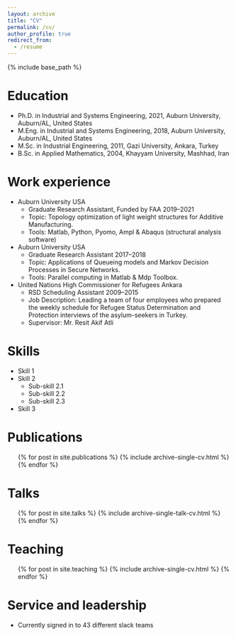 ```yaml
---
layout: archive
title: "CV"
permalink: /cv/
author_profile: true
redirect_from:
  - /resume
---
```


{% include base_path %}

Education
======
* Ph.D. in Industrial and Systems Engineering, 2021, Auburn University, Auburn/AL, United States
* M.Eng. in Industrial and Systems Engineering, 2018, Auburn University, Auburn/AL, United States
* M.Sc. in Industrial Engineering, 2011, Gazi University, Ankara, Turkey
* B.Sc. in Applied Mathematics, 2004, Khayyam University, Mashhad, Iran

Work experience
======
* Auburn University USA
  * Graduate Research Assistant, Funded by FAA 2019–2021
  * Topic: Topology optimization of light weight structures for Additive Manufacturing.
  * Tools: Matlab, Python, Pyomo, Ampl & Abaqus (structural analysis software)
* Auburn University USA
  * Graduate Research Assistant 2017–2018
  * Topic: Applications of Queueing models and Markov Decision Processes in Secure Networks.
  * Tools: Parallel computing in Matlab & Mdp Toolbox.
* United Nations High Commissioner for Refugees Ankara
  * RSD Scheduling Assistant 2009–2015
  * Job Description: Leading a team of four employees who prepared the weekly schedule for Refugee Status Determination and Protection interviews of the asylum-seekers in Turkey.
  * Supervisor: Mr. Resit Akif Atli
  
Skills
======
* Skill 1
* Skill 2
  * Sub-skill 2.1
  * Sub-skill 2.2
  * Sub-skill 2.3
* Skill 3

Publications
======
  <ul>{% for post in site.publications %}
    {% include archive-single-cv.html %}
  {% endfor %}</ul>
  
Talks
======
  <ul>{% for post in site.talks %}
    {% include archive-single-talk-cv.html %}
  {% endfor %}</ul>
  
Teaching
======
  <ul>{% for post in site.teaching %}
    {% include archive-single-cv.html %}
  {% endfor %}</ul>
  
Service and leadership
======
* Currently signed in to 43 different slack teams
